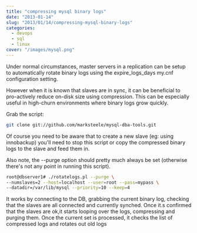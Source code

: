 ```yaml
---
title: "compressing mysql binary logs"
date: "2013-01-14"
slug: "2013/01/14/compressing-mysql-binary-logs"
categories:
  - devops
  - sql
  - linux
cover: "/images/mysql.png"
---
```


Under normal circumstances, master servers in a replication can be setup to automatically rotate binary logs using the expire_logs_days my.cnf configuration setting.

However when it is known that slaves are in sync, it can be beneficial to pro-actively reduce on-disk size using compression. This can be especially useful in high-churn environments where binary logs grow quickly.

Grab the script:

```bash
git clone git://github.com/marksteele/mysql-dba-tools.git
```
<!--more--> 
Of course you need to be aware that to create a new slave (eg: using innobackup) you'll need to stop this script or copy the compressed binary logs to the slave and feed them in.

Also note, the --purge option should pretty much always be set (otherwise there's not any point in running this script).


```bash
root@dbserver1# ./rotatelogs.pl --purge \
--numslaves=2 --host=localhost --user=root --pass=mypass \
--datadir=/var/lib/mysql --priority=10 --keep=4
```

It works by connecting to the DB, grabbing the current binary log, checking that the slaves are all connected and currently synched. Once it.s confirmed that the slaves are ok,it starts looping over the logs, compressing and purging them. Once the current set is processed, it checks the list of compressed logs and rotates out old logs
